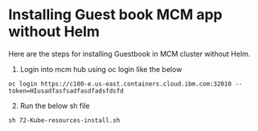 # Installing Guest book MCM app without Helm

Here are the steps for installing Guestbook in MCM cluster without Helm.


1. Login into mcm hub using oc login like the below

```
oc login https://c100-e.us-east.containers.cloud.ibm.com:32010 --token=HIusadfasfsadfasdfadsfdsfd

```

2. Run the below sh file

```
sh 72-Kube-resources-install.sh

```
